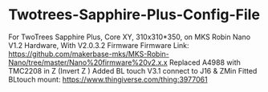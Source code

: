 # Twotrees-Sapphire-Plus-Config-File
For TwoTrees Sapphire Plus, Core XY, 310x310*350, on MKS Robin Nano V1.2 Hardware, With V2.0.3.2 Firmware 
Firmware Link: https://github.com/makerbase-mks/MKS-Robin-Nano/tree/master/Nano%20firmware%20v2.x.x 
Replaced A4988 with TMC2208 in Z (Invert Z ) 
Added BL touch V3.1 connect to J16 &amp; ZMin 
Fitted BLtouch mount: https://www.thingiverse.com/thing:3977061
